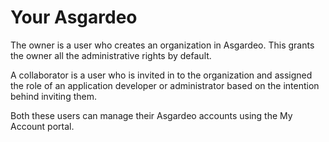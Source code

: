 # Your Asgardeo

The owner is a user who creates an organization in Asgardeo. This grants the owner all the administrative rights by default. 

A collaborator is a user who is invited in to the organization and assigned the role of an application developer or administrator based on the intention behind inviting them.  

Both these users can manage their Asgardeo accounts <a :href="$withBase('/guides/your-asgardeo/my-account/')">using the My Account portal</a>. 